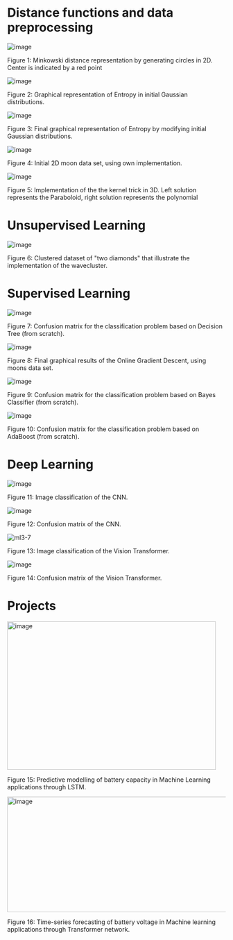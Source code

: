 # Distance functions and data preprocessing

![image](https://github.com/Rgzsat/DS-projects/assets/87973999/6ea7a4c2-0ad1-4f64-a4d5-3220d1860bb2)

Figure 1: Minkowski distance representation by generating circles in 2D. Center is indicated by a red point

  ![image](https://github.com/Rgzsat/DS-projects/assets/87973999/bada118a-cf6c-4668-a7f1-efce570880a8)
  
 Figure 2: Graphical representation of Entropy in initial Gaussian distributions.

 ![image](https://github.com/Rgzsat/DS-projects/assets/87973999/394e8e4c-b382-41a0-8ba0-f7caadcdb773)
 
Figure 3: Final graphical representation of Entropy by modifying initial Gaussian distributions.

![image](https://github.com/Rgzsat/DS-projects/assets/87973999/9b75bc0f-2a3c-49cc-96fe-5c97ba7c8bf9)

Figure 4: Initial 2D moon data set, using own implementation.

![image](https://github.com/Rgzsat/DS-projects/assets/87973999/838999ff-3f64-4f7f-bb26-9200b2776865)

Figure 5: Implementation of the the kernel trick in 3D. Left solution represents the Paraboloid, right solution represents the polynomial

# Unsupervised Learning

![image](https://github.com/Rgzsat/DS-projects/assets/87973999/352722b2-bcc9-4857-8caa-5a3b299e7636)

Figure 6: Clustered dataset of "two diamonds" that illustrate the implementation of the wavecluster.

# Supervised Learning

![image](https://github.com/Rgzsat/DS-projects/assets/87973999/500960aa-86a1-4d6a-a267-a0402b0f0bcb)

Figure 7: Confusion matrix for the classification problem based on Decision Tree (from scratch).

![image](https://github.com/Rgzsat/DS-projects/assets/87973999/b888cd94-33ac-4c12-bf81-093bb1335582)

Figure 8: Final graphical results of the Online Gradient Descent, using moons data set.

![image](https://github.com/Rgzsat/DS-projects/assets/87973999/74283ae6-1285-4343-97de-732c4a14c561)

Figure 9: Confusion matrix for the classification problem based on Bayes Classifier (from scratch).

![image](https://github.com/Rgzsat/DS-projects/assets/87973999/8fdd0980-a53e-41f3-85f2-a8e30d1b5c19)

Figure 10: Confusion matrix for the classification problem based on AdaBoost (from scratch).

# Deep Learning

![image](https://github.com/Rgzsat/DS-projects/assets/87973999/017d20cd-6f19-47b0-8e9a-04da33e97a08)

Figure 11: Image classification of the CNN.

![image](https://github.com/Rgzsat/DS-projects/assets/87973999/00da8923-6ee7-4484-a686-14fbb0fd8559)

Figure 12: Confusion matrix of the CNN.

![ml3-7](https://github.com/Rgzsat/DS-projects/assets/87973999/16e5a53b-c4f3-4e4d-8617-0998eb3c9435)

Figure 13: Image classification of the Vision Transformer.

![image](https://github.com/Rgzsat/DS-projects/assets/87973999/5b8962b2-a922-4f72-997e-3c23352af94a)

Figure 14: Confusion matrix of the Vision Transformer.

# Projects 

<img width="481" height="342" alt="image" src="https://github.com/user-attachments/assets/f10c84ce-d460-4aac-b3a1-ea4973f2fa30" />

Figure 15: Predictive modelling of battery capacity in Machine Learning applications through LSTM.

<img width="788" height="266" alt="image" src="https://github.com/user-attachments/assets/dda9afe5-5639-4d38-a11f-72524ef40905" />

Figure 16: Time-series forecasting of battery voltage in Machine learning applications through Transformer network.
